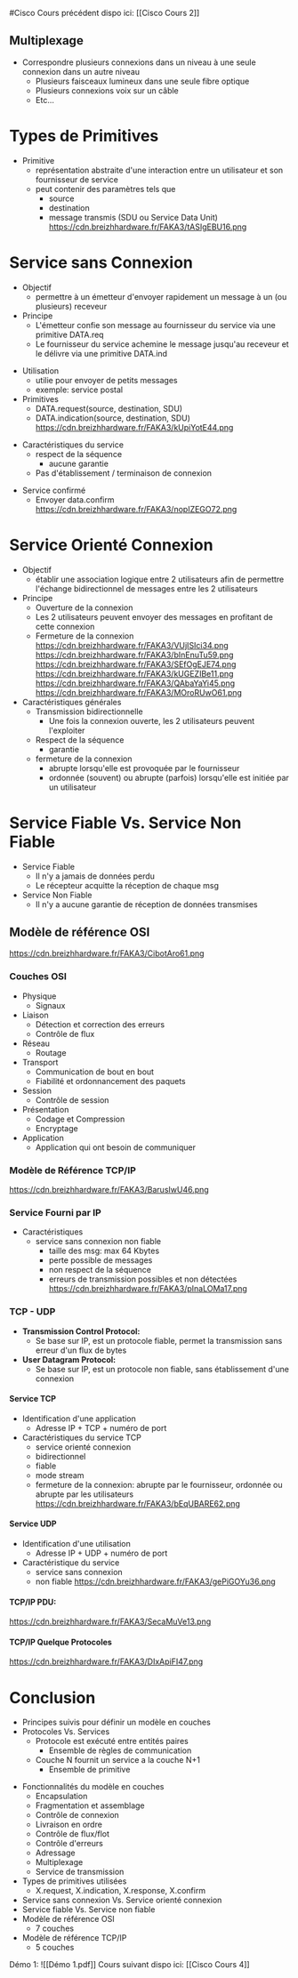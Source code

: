 #Cisco
Cours précédent dispo ici: [[Cisco Cours 2]]

## Multiplexage

* Correspondre plusieurs connexions dans un niveau à une seule connexion dans un autre niveau 
  * Plusieurs faisceaux lumineux dans une seule fibre optique
  * Plusieurs connexions voix sur un câble
  * Etc...

# Types de Primitives

* Primitive 
  * représentation abstraite d'une interaction entre un utilisateur et son fournisseur de service
  * peut contenir des paramètres tels que 
    * source
    * destination
    * message transmis (SDU ou Service Data Unit) https://cdn.breizhhardware.fr/FAKA3/tASIgEBU16.png

# Service sans Connexion

* Objectif 
  * permettre à un émetteur d'envoyer rapidement un message à un (ou plusieurs) receveur
* Principe 
  * L'émetteur confie son message au fournisseur du service via une primitive DATA.req
  * Le fournisseur du service achemine le message jusqu'au receveur et le délivre via une primitive DATA.ind
- Utilisation
  - utilie pour envoyer de petits messages
  - exemple: service postal
- Primitives
  - DATA.request(source, destination, SDU)
  - DATA.indication(source, destination, SDU)
https://cdn.breizhhardware.fr/FAKA3/kUpiYotE44.png
* Caractéristiques du service 
  * respect de la séquence 
    * aucune garantie
  * Pas d'établissement / terminaison de connexion
- Service confirmé
	- Envoyer data.confirm
https://cdn.breizhhardware.fr/FAKA3/nopIZEGO72.png

# Service Orienté Connexion

* Objectif 
  * établir une association logique entre 2 utilisateurs afin de permettre l'échange bidirectionnel de messages entre les 2 utilisateurs
* Principe 
  * Ouverture de la connexion
  * Les 2 utilisateurs peuvent envoyer des messages en profitant de cette connexion
  * Fermeture de la connexion 
https://cdn.breizhhardware.fr/FAKA3/VUjISIci34.png
https://cdn.breizhhardware.fr/FAKA3/bInEnuTu59.png
https://cdn.breizhhardware.fr/FAKA3/SEfOgEJE74.png
https://cdn.breizhhardware.fr/FAKA3/kUGEZIBe11.png
https://cdn.breizhhardware.fr/FAKA3/QAbaYaYi45.png
https://cdn.breizhhardware.fr/FAKA3/MOroRUwO61.png
* Caractéristiques générales 
  * Transmission bidirectionnelle 
    * Une fois la connexion ouverte, les 2 utilisateurs peuvent l'exploiter
  * Respect de la séquence 
    * garantie
  * fermeture de la connexion 
    * abrupte lorsqu'elle est provoquée par le fournisseur
    * ordonnée (souvent) ou abrupte (parfois) lorsqu'elle est initiée par un utilisateur

# Service Fiable Vs. Service Non Fiable

* Service Fiable 
  * Il n'y a jamais de données perdu
  * Le récepteur acquitte la réception de chaque msg
* Service Non Fiable 
  * Il n'y a aucune garantie de réception de données transmises

## Modèle de référence OSI
https://cdn.breizhhardware.fr/FAKA3/CibotAro61.png
### Couches OSI

* Physique 
  * Signaux
* Liaison 
  * Détection et correction des erreurs
  * Contrôle de flux
* Réseau 
  * Routage
* Transport 
  * Communication de bout en bout
  * Fiabilité et ordonnancement des paquets
* Session 
  * Contrôle de session
* Présentation 
  * Codage et Compression
  * Encryptage
* Application 
  * Application qui ont besoin de communiquer

### Modèle de Référence TCP/IP

https://cdn.breizhhardware.fr/FAKA3/BarusIwU46.png

### Service Fourni par IP

* Caractéristiques 
  * service sans connexion non fiable 
    * taille des msg: max 64 Kbytes
    * perte possible de messages
    * non respect de la séquence
    * erreurs de transmission possibles et non détectées 
https://cdn.breizhhardware.fr/FAKA3/pInaLOMa17.png

### TCP - UDP

* **Transmission Control Protocol:** 
  * Se base sur IP, est un protocole fiable, permet la transmission sans erreur d'un flux de bytes
* **User Datagram Protocol:** 
  * Se base sur IP, est un protocole non fiable, sans établissement d'une connexion

#### Service TCP

* Identification d'une application 
  * Adresse IP + TCP + numéro de port
* Caractéristiques du service TCP 
  * service orienté connexion
  * bidirectionnel
  * fiable
  * mode stream
  * fermeture de la connexion: abrupte par le fournisseur, ordonnée ou abrupte par les utilisateurs
  https://cdn.breizhhardware.fr/FAKA3/bEqUBARE62.png

#### Service UDP

* Identification d'une utilisation 
  * Adresse IP + UDP + numéro de port
* Caractéristique du service 
  * service sans connexion
  * non fiable
https://cdn.breizhhardware.fr/FAKA3/gePiGOYu36.png

#### TCP/IP PDU:

https://cdn.breizhhardware.fr/FAKA3/SecaMuVe13.png

#### TCP/IP Quelque Protocoles

https://cdn.breizhhardware.fr/FAKA3/DIxApiFI47.png

# Conclusion

* Principes suivis pour définir un modèle en couches
* Protocoles Vs. Services 
  * Protocole est exécuté entre entités paires 
    * Ensemble de règles de communication
  * Couche N fournit un service a la couche N+1 
    * Ensemble de primitive 
- Fonctionnalités du modèle en couches
	- Encapsulation
	- Fragmentation et assemblage
	- Contrôle de connexion
	- Livraison en ordre
	- Contrôle de flux/flot
	- Contrôle d'erreurs
	- Adressage
	- Multiplexage
	- Service de transmission
- Types de primitives utilisées
	- X.request, X.indication, X.response, X.confirm
- Service sans connexion Vs. Service orienté connexion
- Service fiable Vs. Service non fiable
- Modèle de référence OSI
	- 7 couches
- Modèle de référence TCP/IP
	- 5 couches

Démo 1: ![[Démo 1.pdf]]
 Cours suivant dispo ici: [[Cisco Cours 4]]